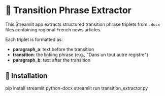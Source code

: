 # 📝 Transition Phrase Extractor

This Streamlit app extracts structured transition phrase triplets from `.docx` files containing regional French news articles.

Each triplet is formatted as:

- **paragraph_a**: text before the transition
- **transition**: the linking phrase (e.g., "Dans un tout autre registre")
- **paragraph_b**: text after the transition

## 🔧 Installation

pip install streamlit python-docx
streamlit run transition_extractor.py